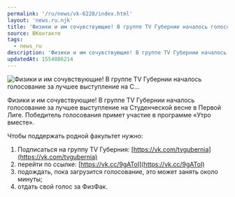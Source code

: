 ```yaml
---
permalink: '/ru/news/vk-6228/index.html'
layout: 'news.ru.njk'
title: 'Физики и им сочувствующие! В группе TV Губернии началось голосование за лучшее выступление на С'
source: ВКонтакте
tags:
  - news_ru
description: 'Физики и им сочувствующие! В группе TV Губернии началось голосование за лучшее выступление на С…'
updatedAt: 1554886214
---
```

![Физики и им сочувствующие! В группе TV Губернии началось голосование за лучшее выступление на С…](https://sun9-41.userapi.com/impf/2z3P9WKej5KCxvNQy5L2Pc9yiXZ7iiHd-gzKyw/PcINIpgmRaU.jpg?size=1280x853&quality=96&sign=a807ca86400c6cd22ff684c537b12677&c_uniq_tag=Z2nWDi0R3dyFk6ug159iUe2ehQlZhy9_vcyuKI4S33E&type=album)

Физики и им сочувствующие! В группе TV Губернии началось голосование за лучшее выступление на Студенческой весне в Первой Лиге. Победитель голосования примет участие в программе «Утро вместе».

Чтобы поддержать родной факультет нужно:
1. Подписаться на группу ТV Губерния: [https://vk.com/tvgubernia](https://vk.com/tvgubernia)
2. перейти по ссылке: [https://vk.cc/9gAToI](https://vk.cc/9gAToI)
3. подождать, пока загрузится голосование, это может занять около минуты;
4. отдать свой голос за ФизФак.
